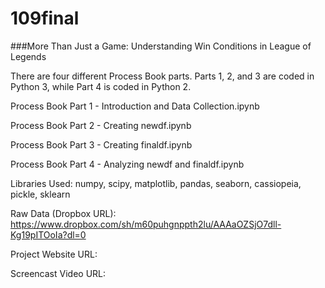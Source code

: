 # 109final
###More Than Just a Game: Understanding Win Conditions in League of Legends


There are four different Process Book parts. Parts 1, 2, and 3 are coded in Python 3, while Part 4 is coded in Python 2.


Process Book Part 1 - Introduction and Data Collection.ipynb

Process Book Part 2 - Creating newdf.ipynb

Process Book Part 3 - Creating finaldf.ipynb

Process Book Part 4 - Analyzing newdf and finaldf.ipynb


Libraries Used: numpy, scipy, matplotlib, pandas, seaborn, cassiopeia, pickle, sklearn 


Raw Data (Dropbox URL): https://www.dropbox.com/sh/m60puhgnppth2lu/AAAaOZSjO7dll-Kg19pITOoIa?dl=0

Project Website URL:

Screencast Video URL: 


